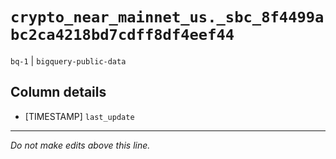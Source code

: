 # `crypto_near_mainnet_us._sbc_8f4499abc2ca4218bd7cdff8df4eef44`
`bq-1` | `bigquery-public-data`

## Column details
* [TIMESTAMP] `last_update`

-------------------------------------------------------------------------------
*Do not make edits above this line.*
